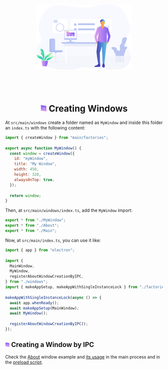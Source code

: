 <p align="center">
  <img src="./images/creating-windows.svg" alt="" width="60%" />
</p>

<br />
<br />
<br />

<h1 align="center"><img src="./images/bullet.svg" width="20" /> Creating Windows</h1>

At `src/main/windows` create a folder named as `MyWindow` and inside this folder an `index.ts` with the following content:

```js
import { createWindow } from "main/factories";

export async function MyWindow() {
  const window = createWindow({
    id: "myWindow",
    title: "My Window",
    width: 450,
    height: 320,
    alwaysOnTop: true,
  });

  return window;
}
```

Then, at `src/main/windows/index.ts`, add the `MyWindow` import:

```js
export * from "./MyWindow";
export * from "./About";
export * from "./Main";
```

Now, at `src/main/index.ts`, you can use it like:

```js
import { app } from "electron";

import {
  MainWindow,
  MyWindow,
  registerAboutWindowCreationByIPC,
} from "./windows";
import { makeAppSetup, makeAppWithSingleInstanceLock } from "./factories";

makeAppWithSingleInstanceLock(async () => {
  await app.whenReady();
  await makeAppSetup(MainWindow);
  await MyWindow();

  registerAboutWindowCreationByIPC();
});
```

## <img src="./images/bullet.svg" width="14" /> Creating a Window by IPC

Check the [About](https://github.com/bo3ouf/athan/tree/main/src/main/windows/About) window example and [its usage](https://github.com/bo3ouf/athan/blob/main/src/main/index.ts#L10) in the main process and in the [preload script](https://github.com/bo3ouf/athan/blob/main/src/preload).
